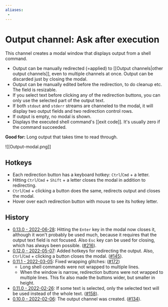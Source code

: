```yaml
---
aliases:
 - 
---
```

# Output channel: Ask after execution
This channel creates a modal window that displays output from a shell command.
- Output can be manually redirected (=applied) to [[Output channels|other output channels]], even to multiple channels at once. Output can be discarded just by closing the modal.
- Output can be manually edited before the redirection, to do cleanup etc. The field is resizable.
- If you select text before clicking any of the redirection buttons, you can only use the selected part of the output text.
- If both `stdout` and `stderr` streams are channeled to the modal, it will display two output fields and two redirection control rows.
- If output is empty, no modal is shown.
- Displays the executed shell command's [[exit code]]. It's usually zero if the command succeeded.

**Good for:** Long output that takes time to read through.

![[Output-modal.png]]

## Hotkeys
- Each redirection button has a keyboard hotkey: `Ctrl`/`Cmd` + a letter. 
- Hitting `Ctrl`/`Cmd` + `Shift` + a letter closes the modal in addition to redirecting.
- `Ctrl`/`Cmd` + clicking a button does the same, redirects output and closes the modal.
- Hover over each redirection button with mouse to see its hotkey letter.

## History
- [0.13.0 - 2022-06-28](https://github.com/Taitava/obsidian-shellcommands/blob/main/CHANGELOG.md#0130---2022-06-28): Hitting the `Enter` key in the modal now closes it, although it won't probably be used much, because it requires that the output text field is not focused. Also `Esc` key can be used for closing, which has always been possible. ([#216](https://github.com/Taitava/obsidian-shellcommands/issues/216)).
- [0.12.0 - 2022-05-07](https://github.com/Taitava/obsidian-shellcommands/blob/main/CHANGELOG.md#0120---2022-05-07): Added hotkeys for redirecting the output. Also, `Ctrl`/`Cmd` + clicking a button closes the modal. ([#145](https://github.com/Taitava/obsidian-shellcommands/issues/145)).
- [0.11.1 - 2022-03-05](https://github.com/Taitava/obsidian-shellcommands/blob/main/CHANGELOG.md#0111---2022-03-05): Fixed wrapping glitches: ([#172](https://github.com/Taitava/obsidian-shellcommands/issues/172))
	- Long shell commands were not wrapped to multiple lines.
	- When the window is narrow, redirection buttons were not wrapped to multiple lines. This fix also made the buttons wider, but smaller in height.
- [0.11.0 - 2022-02-26](https://github.com/Taitava/obsidian-shellcommands/blob/main/CHANGELOG.md#0110---2022-02-26): If some text is selected, only the selected text will be used instead of the whole text. ([#158](https://github.com/Taitava/obsidian-shellcommands/issues/158)).
- [0.10.0 - 2022-02-06](https://github.com/Taitava/obsidian-shellcommands/blob/main/CHANGELOG.md#0100---2022-02-06): The output channel was created. ([#134](https://github.com/Taitava/obsidian-shellcommands/issues/134)).